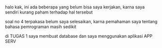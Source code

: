 halo kak, ini ada beberapa yang belum bisa saya kerjakan, karna saya sendiri kurang paham terhadap hal tersebut

soal no 4 terpakasa belum saya selesaikan, karna pemahaman saya tentang bahasa pemrograman masih sedikit

di TUGAS 1 saya membuat database dan saya menggunakan aplikasi APP SERV
